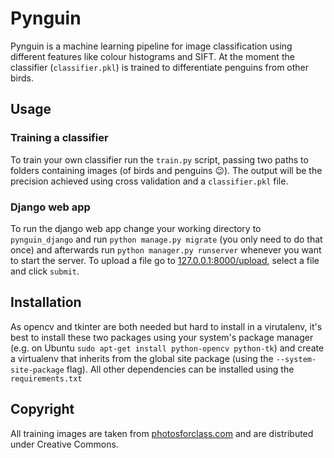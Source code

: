 # Pynguin
Pynguin is a machine learning pipeline for image classification using different features like colour histograms and SIFT.
At the moment the classifier (`classifier.pkl`) is trained to differentiate penguins from other birds.

## Usage

### Training a classifier
To train your own classifier run the `train.py` script, passing two paths to folders containing images (of birds and penguins :wink:). The output will be the precision achieved using cross validation and a `classifier.pkl` file.

### Django web app
To run the django web app change your working directory to `pynguin_django` and run `python manage.py migrate` (you only need to do that once) and afterwards run `python manager.py runserver` whenever you want to start the server. To upload a file go to [127.0.0.1:8000/upload](127.0.0.1:8000/upload), select a file and click `submit`.

## Installation
As opencv and tkinter are both needed but hard to install in a virutalenv, it's best to install these two packages using your system's package manager (e.g. on Ubuntu `sudo apt-get install python-opencv python-tk`) and create a virtualenv that inherits from the global site package (using the `--system-site-package` flag). All other dependencies can be installed using the `requirements.txt`

## Copyright
All training images are taken from [photosforclass.com](http://www.photosforclass.com) and are distributed under Creative Commons.